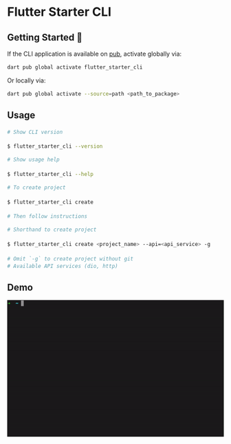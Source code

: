 # Flutter Starter CLI

## Getting Started 🚀

If the CLI application is available on [pub](https://pub.dev), activate globally via:

```sh
dart pub global activate flutter_starter_cli
```

Or locally via:

```sh
dart pub global activate --source=path <path_to_package>
```

## Usage

```sh
# Show CLI version

$ flutter_starter_cli --version
```

```sh
# Show usage help

$ flutter_starter_cli --help
```

```sh
# To create project

$ flutter_starter_cli create

# Then follow instructions
```

```sh
# Shorthand to create project

$ flutter_starter_cli create <project_name> --api=<api_service> -g

# Omit `-g` to create project without git
# Available API services (dio, http)
```

## Demo

![demo](flutter-starter-cli.gif)
